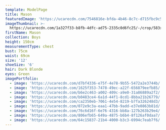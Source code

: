 ```yaml
---
template: ModelPage
title: Mason
featuredImage: 'https://ucarecdn.com/7546816e-bfda-4b46-8c7c-d715fbc9c527/'
imageThumbnail: >-
  https://ucarecdn.com/1a327f33-b8fb-4dfc-ad75-2335c0d6fc25/-/crop/583x775/543,136/-/preview/
firstName: Mason
collection: Boys
height: 150cm
measurementType: chest
bust: 75cm
waist: 69cm
size: '12'
shoeSize: '6'
hair: Dark Blonde
eyes: Green
imagePortfolio:
  - image: 'https://ucarecdn.com/d7bf4336-e75f-4e78-9b55-5472a2e3744b/'
  - image: 'https://ucarecdn.com/1625f353-7478-49ec-a22f-656879eefb85/'
  - image: 'https://ucarecdn.com/b6e2c463-a002-409c-a9e0-31a86889a2f2/'
  - image: 'https://ucarecdn.com/b0483ce4-6a1d-44f1-8cd1-8bba21b26779/'
  - image: 'https://ucarecdn.com/ca2350eb-7061-4e54-8219-b7fa326248d3/'
  - image: 'https://ucarecdn.com/072e9c3a-eaa1-47bb-9add-e37e0863b81d/'
  - image: 'https://ucarecdn.com/76c6d16f-6e76-4316-bb8a-127b263b29e4/'
  - image: 'https://ucarecdn.com/806efb65-649a-4875-b6b4-8f126af0daa7/'
  - image: 'https://ucarecdn.com/64c15837-21b4-4000-b3c3-6994c7eab7f6/'
---
```


